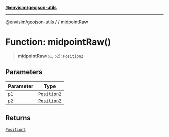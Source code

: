 [**@envisim/geojson-utils**](../../README.md)

---

[@envisim/geojson-utils]() / [](../../README.md) / midpointRaw

# Function: midpointRaw()

> **midpointRaw**(`p1`, `p2`): [`Position2`](../../geojson/type-aliases/Position2.md)

## Parameters

| Parameter | Type                                                   |
| --------- | ------------------------------------------------------ |
| `p1`      | [`Position2`](../../geojson/type-aliases/Position2.md) |
| `p2`      | [`Position2`](../../geojson/type-aliases/Position2.md) |

## Returns

[`Position2`](../../geojson/type-aliases/Position2.md)
